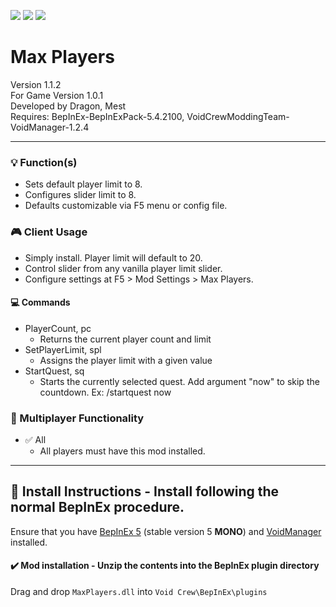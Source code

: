 [![](https://img.shields.io/badge/-Void_Crew_Modding_Team-111111?style=just-the-label&logo=github&labelColor=24292f)](https://github.com/Void-Crew-Modding-Team)
![](https://img.shields.io/badge/Game%20Version-1.0.1-111111?style=flat&labelColor=24292f&color=111111)
[![](https://img.shields.io/discord/1180651062550593536.svg?&logo=discord&logoColor=ffffff&style=flat&label=Discord&labelColor=24292f&color=111111)](https://discord.gg/g2u5wpbMGu "Void Crew Modding Discord")

# Max Players

Version 1.1.2  
For Game Version 1.0.1  
Developed by Dragon, Mest  
Requires:  BepInEx-BepInExPack-5.4.2100, VoidCrewModdingTeam-VoidManager-1.2.4


---------------------

### 💡 Function(s)

- Sets default player limit to 8.
- Configures slider limit to 8.
- Defaults customizable via F5 menu or config file.

### 🎮 Client Usage

- Simply install. Player limit will default to 20.
- Control slider from any vanilla player limit slider.
- Configure settings at F5 > Mod Settings > Max Players.

#### 💻 Commands

- PlayerCount, pc
  - Returns the current player count and limit
- SetPlayerLimit, spl
  - Assigns the player limit with a given value
- StartQuest, sq
  - Starts the currently selected quest. Add argument "now" to skip the countdown. Ex: /startquest now

### 👥 Multiplayer Functionality

- ✅ All
  - All players must have this mod installed.

---------------------

## 🔧 Install Instructions - **Install following the normal BepInEx procedure.**

Ensure that you have [BepInEx 5](https://thunderstore.io/c/void-crew/p/BepInEx/BepInExPack/) (stable version 5 **MONO**) and [VoidManager](https://thunderstore.io/c/void-crew/p/VoidCrewModdingTeam/VoidManager/) installed.

#### ✔️ Mod installation - **Unzip the contents into the BepInEx plugin directory**

Drag and drop `MaxPlayers.dll` into `Void Crew\BepInEx\plugins`
